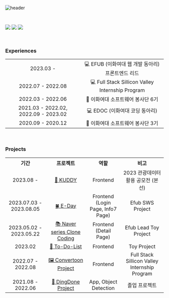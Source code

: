 ![header](https://capsule-render.vercel.app/api?type=wave&color=gradient&height=150&section=header&text=Kim%20Yerin&theme=radical&animation=twinkling&fontSize=50)

<br>

<a href="https://github.com/Yerineee" target="_blank"><img src="https://img.shields.io/badge/GitHub-000000?style=flat-square&logo=GitHub&logoColor=white"/></a>
<a href="https://dogrin.tistory.com/" target="_blank"><img src="https://img.shields.io/badge/Tech Blog-000000?style=flat-square&logo=Tistory&logoColor=white"/></a>
<a href="mailto:yerineee1103@naver.com" target="_blank"><img src="https://img.shields.io/badge/yerineee1103@naver.com-03C75A?style=flat-square&logo=Naver&logoColor=white"/></a>

<br />


<h3>Experiences</h3>
<table>
  <tr align="center">
    <td>2023.03 -</td>
    <td>💻 EFUB (이화여대 웹 개발 동아리) 프론트엔드 리드</td>
  </tr>
  <tr align="center">
    <td>2022.07 - 2022.08</td>
    <td>💻 Full Stack Sillicon Valley Internship Program</td>
  </tr>
  <tr align="center">
    <td>2022.03 - 2022.06</td>
    <td>🌸 이화여대 소프트웨어 봉사단 6기</td>
  </tr>
  <tr align="center">
    <td>2021.03 - 2022.02, 2022.09 - 2023.02</td>
    <td>💻 EDOC (이화여대 코딩 동아리)</td>
  </tr>
  <tr align="center">
    <td>2020.09 - 2020.12</td>
    <td>🌸 이화여대 소프트웨어 봉사단 3기</td>
  </tr>
</table>

<br />


<h3>Projects</h3>
<table>
  <tr align="center">
    <th>기간</th>
    <th>프로젝트</th>
    <th>역할</th>
    <th>비고</th>
  </tr>
  <tr align="center">
    <td>2023.08 -</td>
    <td><a href="https://github.com/KUDDY-2023/KUDDY-front.git">💛 KUDDY</a></td>
    <td>Frontend</td>
    <td>2023 관광데이터 활용 공모전 (본선)</td>
  </tr>
  <tr align="center">
    <td>2023.07.03 - 2023.08.05</td>
    <td><a href="https://github.com/EFUB-EDAY/EDAY-FRONT.git">🍀 E-Day</a></td>
    <td>Frontend <br/> (Login Page, Info7 Page)</td>
    <td>Efub SWS Project</td>
  </tr>
  <tr align="center">
    <td>2023.05.02 - 2023.05.22</td>
    <td><a href="https://github.com/efub-toy-project-team3/team3-front.git">📚 Naver series Clone Coding</a></td>
    <td>Frontend <br/> (Detail Page)</td>
    <td>Efub Lead Toy Project</td>
  </tr>
  <tr align="center">
    <td>2023.02</td>
    <td><a href="https://github.com/Yerineee/To-Do-List.git">📅 To-Do-List</a></td>
    <td>Frontend</td>
    <td>Toy Project</td>
  </tr>
    <tr align="center">
    <td>2022.07 - 2022.08</td>
    <td><a href="https://github.com/SiliconValley-Team-h/Convertoon.git">🖼 Convertoon Project</a></td>
    <td>Frontend</td>
    <td>Full Stack Sillicon Valley Internship Program</td>
  </tr>
    <tr align="center">
    <td>2021.08 - 2022.06</td>
    <td><a href="https://github.com/Ewha-BanBanBank/DingDone_final.git">🔎 DingDone Project</a></td>
    <td>App, Object Detection</td>
    <td>졸업 프로젝트</td>
  </tr>
</table>
